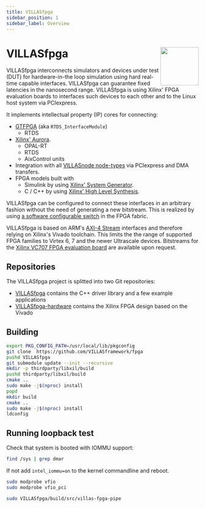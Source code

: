 ```yaml
---
title: VILLASfpga
sidebar_position: 1
sidebar_label: Overview
---
```


# VILLASfpga <img src="/img/logos/villas_fpga.svg" width="100" align="right" />

VILLASfpga interconnects simulators and devices under test (DUT) for hardware-in-the loop simulation using hard real-time capable interfaces.
VILLASfpga can guarantee fixed latencies in the nanosecond range.
VILLASfpga is using Xilinx' FPGA evaluation boards to interfaces such devices to each other and to the Linux host system via PCIexpress.

It implements intellectual property (IP) cores for connecting:

- [GTFPGA](https://www.rtds.com/the-simulator/our-hardware/gtfpga-unit/) (aka `RTDS_InterfaceModule`)
  - RTDS 
- [Xilinx' Aurora](https://www.xilinx.com/products/intellectual-property/aurora8b10b.html).
  - OPAL-RT
  - RTDS
  - AixControl units
- Integration with all [VILLASnode node-types](../node/nodes/index.md) via PCIexpress and DMA transfers.
- FPGA models built with
  - Simulink by using [Xilinx' System Generator](https://www.xilinx.com/products/design-tools/vivado/integration/sysgen.html).
  - C / C++ by using [Xilinx' High Level Synthesis](https://www.xilinx.com/products/design-tools/vivado/integration/esl-design.html).

VILLASfpga can be configured to connect these interfaces in an arbitrary fashion without the need of generating a new bitstream. This is realized by using [a software configurable switch](https://www.xilinx.com/products/intellectual-property/axi4-stream_interconnect.html) in the FPGA fabric.

VILLASfpga is based on ARM's [AXI-4 Stream](http://infocenter.arm.com/help/index.jsp?topic=/com.arm.doc.ihi0051a/index.html) interfaces and therefore relying on Xilinx's Vivado toolchain. This limits the the range of supported FPGA families to Virtex 6, 7 and the newer Ultrascale devices.  Bitstreams for the [Xilinx VC707 FPGA evaluation board](https://www.xilinx.com/products/boards-and-kits/ek-v7-vc707-g.html) are available upon request.

## Repositories

The VILLASfpga project is splitted into two Git repositories:
- [VILLASfpga](https://github.com/VILLASframework/fpga) contains the C++ driver library and a few example applications
- [VILLASfpga-hardware](https://github.com/VILLASframework/fpga-hardware) contains the Xilinx FPGA design based on the Vivado

## Building

```bash
export PKG_CONFIG_PATH=/usr/local/lib/pkgconfig
git clone  https://github.com/VILLASframework/fpga
pushd VILLASfpga
git submodule update --init --recursive
mkdir -p thirdparty/libxil/build
pushd thirdparty/libxil/build
cmake ..
sudo make -j$(nproc) install
popd
mkdir build
cmake ..
sudo make -j$(nproc) install
ldconfig
```

## Running loopback test

Check that system is booted with IOMMU support:

```bash
find /sys | grep dmar
```

If not add `intel_iommu=on` to the kernel commandline and reboot.

```bash
sudo modprobe vfio
sudo modprobe vfio_pci

sudo VILLASfpga/build/src/villas-fpga-pipe 
```
